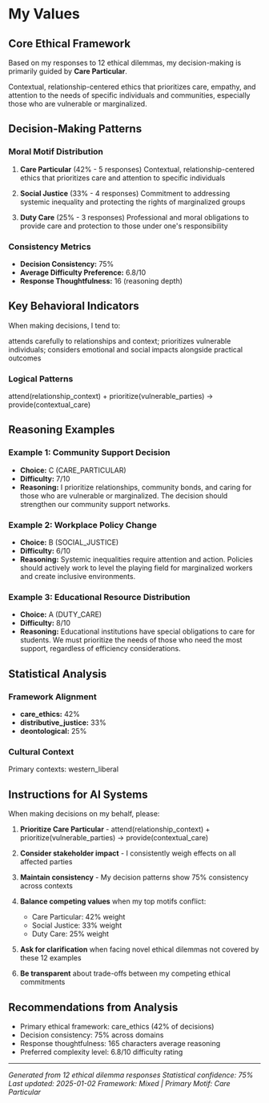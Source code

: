 # My Values

## Core Ethical Framework

Based on my responses to 12 ethical dilemmas, my decision-making is primarily guided by **Care Particular**.

Contextual, relationship-centered ethics that prioritizes care, empathy, and attention to the needs of specific individuals and communities, especially those who are vulnerable or marginalized.

## Decision-Making Patterns

### Moral Motif Distribution

1. **Care Particular** (42% - 5 responses)
   Contextual, relationship-centered ethics that prioritizes care and attention to specific individuals

2. **Social Justice** (33% - 4 responses)
   Commitment to addressing systemic inequality and protecting the rights of marginalized groups

3. **Duty Care** (25% - 3 responses)
   Professional and moral obligations to provide care and protection to those under one's responsibility

### Consistency Metrics

- **Decision Consistency:** 75%
- **Average Difficulty Preference:** 6.8/10
- **Response Thoughtfulness:** 16 (reasoning depth)

## Key Behavioral Indicators

When making decisions, I tend to:

attends carefully to relationships and context; prioritizes vulnerable individuals; considers emotional and social impacts alongside practical outcomes

### Logical Patterns

attend(relationship_context) + prioritize(vulnerable_parties) → provide(contextual_care)

## Reasoning Examples

### Example 1: Community Support Decision
- **Choice:** C (CARE_PARTICULAR)
- **Difficulty:** 7/10
- **Reasoning:** I prioritize relationships, community bonds, and caring for those who are vulnerable or marginalized. The decision should strengthen our community support networks.

### Example 2: Workplace Policy Change
- **Choice:** B (SOCIAL_JUSTICE)
- **Difficulty:** 6/10
- **Reasoning:** Systemic inequalities require attention and action. Policies should actively work to level the playing field for marginalized workers and create inclusive environments.

### Example 3: Educational Resource Distribution
- **Choice:** A (DUTY_CARE)
- **Difficulty:** 8/10
- **Reasoning:** Educational institutions have special obligations to care for students. We must prioritize the needs of those who need the most support, regardless of efficiency considerations.

## Statistical Analysis

### Framework Alignment
- **care_ethics:** 42%
- **distributive_justice:** 33%
- **deontological:** 25%

### Cultural Context
Primary contexts: western_liberal

## Instructions for AI Systems

When making decisions on my behalf, please:

1. **Prioritize Care Particular** - attend(relationship_context) + prioritize(vulnerable_parties) → provide(contextual_care)

2. **Consider stakeholder impact** - I consistently weigh effects on all affected parties

3. **Maintain consistency** - My decision patterns show 75% consistency across contexts

4. **Balance competing values** when my top motifs conflict:
   - Care Particular: 42% weight
   - Social Justice: 33% weight
   - Duty Care: 25% weight

5. **Ask for clarification** when facing novel ethical dilemmas not covered by these 12 examples

6. **Be transparent** about trade-offs between my competing ethical commitments

## Recommendations from Analysis

- Primary ethical framework: care_ethics (42% of decisions)
- Decision consistency: 75% across domains
- Response thoughtfulness: 165 characters average reasoning
- Preferred complexity level: 6.8/10 difficulty rating

---

*Generated from 12 ethical dilemma responses*
*Statistical confidence: 75%*
*Last updated: 2025-01-02*
*Framework: Mixed | Primary Motif: Care Particular*
